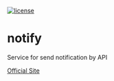 [![license](https://img.shields.io/github/license/mashape/apistatus.svg?style=flat-square)](http://opensource.org/licenses/MIT)

# notify
Service for send notification by API

[Official Site]()
